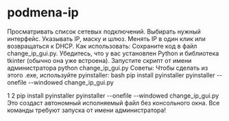 # podmena-ip
Просматривать список сетевых подключений.
Выбирать нужный интерфейс.
Указывать IP, маску и шлюз.
Менять IP в один клик или возвращаться к DHCP.
Как использовать:
Сохраните код в файл change_ip_gui.py.
Убедитесь, что у вас установлен Python и библиотека tkinter (обычно она уже встроена).
Запустите скрипт от имени администратора
python change_ip_gui.py
Советы:
Чтобы сделать из этого .exe, используйте pyinstaller:
bash
pip install pyinstaller
pyinstaller --onefile --windowed change_ip_gui.py

1
2
pip install pyinstaller
pyinstaller --onefile --windowed change_ip_gui.py
Это создаст автономный исполняемый файл без консольного окна.
Все команды требуют запуска от имени администратора!

